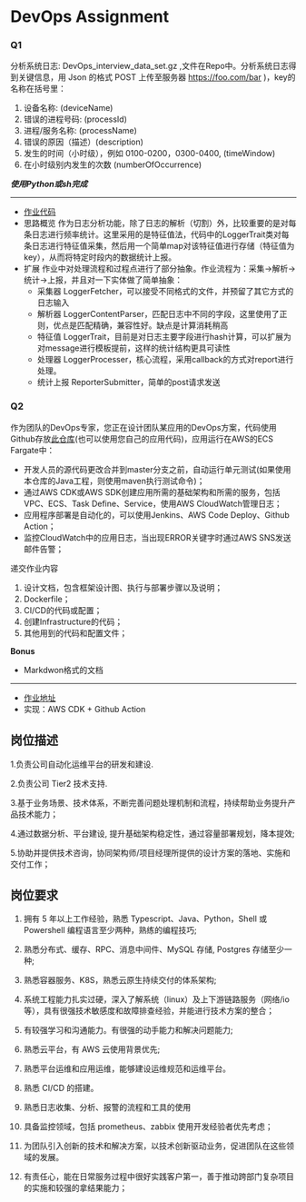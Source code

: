 # DevOps Assignment

### Q1

分析系统日志: DevOps_interview_data_set.gz ,文件在Repo中。分析系统日志得到关键信息，用 Json 的格式 POST 上传至服务器 https://foo.com/bar )，key的名称在括号里：

1. 设备名称: (deviceName)
2. 错误的进程号码: (processId)
3. 进程/服务名称: (processName)
4. 错误的原因（描述）(description)
5. 发生的时间（小时级），例如 0100-0200，0300-0400, (timeWindow)
6. 在小时级别内发生的次数 (numberOfOccurrence)

***使用Python或sh完成***

---

- [作业代码](analyse_syslog.py)
- 思路概览
作为日志分析功能，除了日志的解析（切割）外，比较重要的是对每条日志进行频率统计。这里采用的是特征值法，代码中的LoggerTrait类对每条日志进行特征值采集，然后用一个简单map对该特征值进行存储（特征值为key），从而将特定时段内的数据统计上报。
- 扩展
作业中对处理流程和过程点进行了部分抽象。作业流程为：采集->解析->统计->上报，并且对一下实体做了简单抽象：
  + 采集器 LoggerFetcher，可以接受不同格式的文件，并预留了其它方式的日志输入
  + 解析器 LoggerContentParser，匹配日志中不同的字段，这里使用了正则，优点是匹配精确，兼容性好。缺点是计算消耗稍高
  + 特征值 LoggerTrait，目前是对日志主要字段进行hash计算，可以扩展为对message进行模板提前，这样的统计结构更具可读性
  + 处理器 LoggerProcesser，核心流程，采用callback的方式对report进行处理。
  + 统计上报 ReporterSubmitter，简单的post请求发送

### Q2

作为团队的DevOps专家，您正在设计团队某应用的DevOps方案，代码使用Github存放[此仓库](https://github.com/goxr3plus/Simplest-Spring-Boot-Hello-World)(也可以使用您自己的应用代码)，应用运行在AWS的ECS Fargate中：

- 开发人员的源代码更改合并到master分支之前，自动运行单元测试(如果使用本仓库的Java工程，则使用maven执行测试命令)；
- 通过AWS CDK或AWS SDK创建应用所需的基础架构和所需的服务，包括VPC、ECS、Task Define、Service，使用AWS CloudWatch管理日志；
- 应用程序部署是自动化的，可以使用Jenkins、AWS Code Deploy、Github Action；
- 监控CloudWatch中的应用日志，当出现ERROR关键字时通过AWS SNS发送邮件告警；


递交作业内容

1. 设计文档，包含框架设计图、执行与部署步骤以及说明；
2. Dockerfile；
3. CI/CD的代码或配置；
4. 创建Infrastructure的代码；
5. 其他用到的代码和配置文件；

**Bonus**

- Markdwon格式的文档

---

- [作业地址](https://github.com/lfbear/Simplest-Spring-Boot-Hello-World)
- 实现：AWS CDK + Github Action

## 岗位描述

1.负责公司自动化运维平台的研发和建设.

2.负责公司 Tier2 技术支持.

3.基于业务场景、技术体系，不断完善问题处理机制和流程，持续帮助业务提升产品技术能力；

4.通过数据分析、平台建设, 提升基础架构稳定性，通过容量部署规划，降本提效;

5.协助并提供技术咨询，协同架构师/项目经理所提供的设计方案的落地、实施和交付工作；

## 岗位要求

1. 拥有 5 年以上工作经验，熟悉 Typescript、Java、Python，Shell 或 Powershell 编程语言至少两种，熟练的编程技巧;

2. 熟悉分布式、缓存、RPC、消息中间件、MySQL 存储, Postgres 存储至少一种;

3. 熟悉容器服务、K8S，熟悉云原生持续交付的体系架构;

4. 系统工程能力扎实过硬，深入了解系统（linux）及上下游链路服务（网络/io 等），具有很强技术敏感度和故障排查经验，并能进行技术方案的整合；

5. 有较强学习和沟通能力。有很强的动手能力和解决问题能力;

6. 熟悉云平台，有 AWS 云使用背景优先;

7. 熟悉平台运维和应用运维，能够建设运维规范和运维平台。

8. 熟悉 CI/CD 的搭建。

9. 熟悉日志收集、分析、报警的流程和工具的使用

10. 具备监控领域，包括 prometheus、zabbix 使用开发经验者优先考虑；

11. 为团队引入创新的技术和解决方案，以技术创新驱动业务，促进团队在这些领域的发展。

12. 有责任心，能在日常服务过程中很好实践客户第一，善于推动跨部门复杂项目的实施和较强的拿结果能力；
